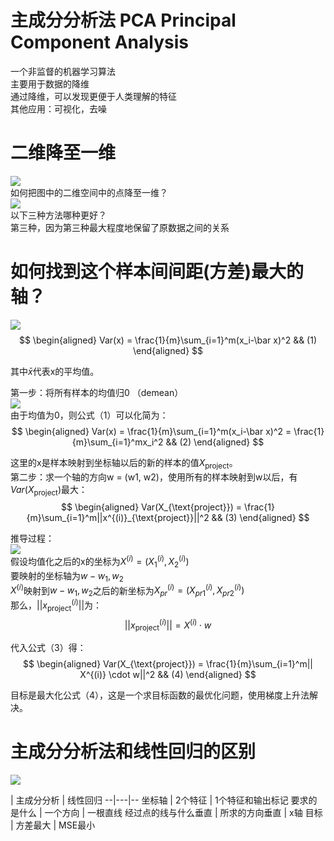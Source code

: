 # 主成分分析法 PCA Principal Component Analysis

一个非监督的机器学习算法  
主要用于数据的降维  
通过降维，可以发现更便于人类理解的特征  
其他应用：可视化，去噪

# 二维降至一维

![](http://windmissing.github.io/images/2019/88.png)  
如何把图中的二维空间中的点降至一维？  
![](http://windmissing.github.io/images/2019/89.png)  
以下三种方法哪种更好？  
第三种，因为第三种最大程度地保留了原数据之间的关系  

# 如何找到这个样本间间距(方差)最大的轴？  

![](http://windmissing.github.io/images/2019/91.png)  
$$
\begin{aligned}
Var(x) = \frac{1}{m}\sum_{i=1}^m(x_i-\bar x)^2 && (1)
\end{aligned}
$$

其中$\bar x$代表x的平均值。  

第一步：将所有样本的均值归0 （demean）  
![](http://windmissing.github.io/images/2019/92.png)   
由于均值为0，则公式（1）可以化简为：  
$$
\begin{aligned}
Var(x) = \frac{1}{m}\sum_{i=1}^m(x_i-\bar x)^2 = \frac{1}{m}\sum_{i=1}^mx_i^2  && (2)
\end{aligned}
$$

这里的x是样本映射到坐标轴以后的新的样本的值$X_{\text{project}}$。  
第二步：求一个轴的方向w = (w1, w2)，使用所有的样本映射到w以后，有$Var(X_{\text{project}})$最大：  
$$
\begin{aligned}
Var(X_{\text{project}}) = \frac{1}{m}\sum_{i=1}^m||x^{(i)}_{\text{project}}||^2   && (3)
\end{aligned}
$$

推导过程：  
![](http://windmissing.github.io/images/2019/95.png)  
假设均值化之后的x的坐标为$X^{(i)} = (X^{(i)}_1, X^{(i)}_2)$   
要映射的坐标轴为$w - {w_1, w_2}$  
$X^{(i)}$映射到$w - {w_1, w_2}$之后的新坐标为$X_{pr}^{(i)} = (X^{(i)}_{pr1}, X^{(i)}_{pr2})$  
那么，$||x^{(i)}_{\text{project}}||$为：  
$$
||x^{(i)}_{\text{project}}|| = X^{(i)} \cdot  w
$$

代入公式（3）得：  
$$
\begin{aligned}
Var(X_{\text{project}}) = \frac{1}{m}\sum_{i=1}^m|| X^{(i)} \cdot  w||^2   && (4)
\end{aligned}
$$

目标是最大化公式（4），这是一个求目标函数的最优化问题，使用梯度上升法解决。  


# 主成分分析法和线性回归的区别  
![](http://windmissing.github.io/images/2019/97.png)

  | 主成分分析  | 线性回归
--|---|--
坐标轴  | 2个特征  | 1个特征和输出标记
要求的是什么  | 一个方向  | 一根直线
经过点的线与什么垂直  | 所求的方向垂直  |  x轴
目标  | 方差最大  | MSE最小
